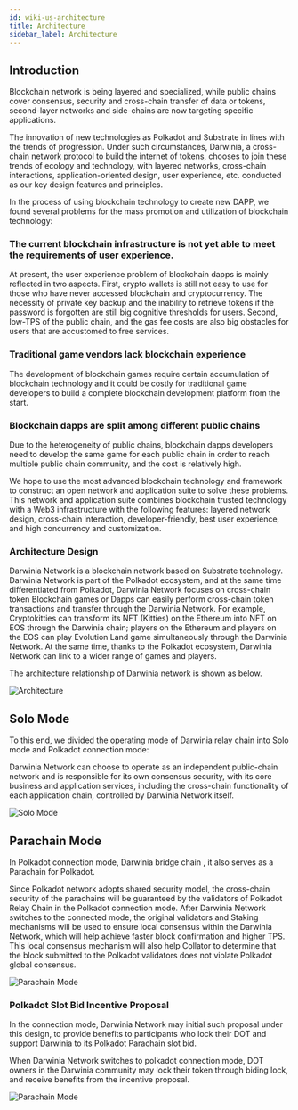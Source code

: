 ```yaml
---
id: wiki-us-architecture
title: Architecture
sidebar_label: Architecture
---
```


## Introduction

Blockchain network is being layered and specialized, while public chains cover consensus, security and cross-chain transfer of data or tokens, second-layer networks and side-chains are now targeting specific applications.

The innovation of new technologies as Polkadot and Substrate in lines with the trends of progression. Under such circumstances, Darwinia, a cross-chain network protocol to build the internet of tokens, chooses to join these trends of ecology and technology, with layered networks, cross-chain interactions, application-oriented design, user experience, etc. conducted  as our key design features and principles.

In the process of using blockchain technology to create new DAPP, we found several problems for the mass promotion and utilization of blockchain technology:

### The current blockchain infrastructure is not yet able to meet the requirements of user experience.

At present, the user experience problem of blockchain dapps is mainly reflected in two aspects. First, crypto wallets is still not easy to use for those who have never accessed blockchain and cryptocurrency. The necessity of private key backup and the inability to retrieve tokens if the password is forgotten are still big cognitive thresholds for users. Second,  low-TPS of the public chain, and the gas fee costs are also  big obstacles for users that are accustomed to  free  services.

### Traditional game vendors lack blockchain experience

The development of blockchain games require certain accumulation of blockchain technology and it could be costly for traditional game developers to build a complete blockchain development platform from the start.

### Blockchain dapps are split among different public chains 

Due to the heterogeneity of public chains, blockchain dapps developers need to develop the same game for each public chain in order to reach multiple public chain community, and the cost is relatively high.

We hope to use the most advanced blockchain technology and framework to construct an open network and application suite to solve these problems. This network and application suite combines blockchain trusted technology with a Web3 infrastructure with the following features: layered network design, cross-chain interaction, developer-friendly, best user experience, and high concurrency and customization.

### Architecture Design

Darwinia Network is a blockchain network based on Substrate technology. Darwinia Network is part of the Polkadot ecosystem, and at the same time differentiated from Polkadot, Darwinia Network focuses on cross-chain token Blockchain games or Dapps can easily perform cross-chain token transactions and transfer  through the Darwinia Network. For example, Cryptokitties can transform its NFT (Kitties) on the Ethereum into NFT on EOS through the Darwinia chain; players on the Ethereum and players on the EOS can play Evolution Land game simultaneously through the Darwinia Network. At the same time, thanks to the Polkadot ecosystem, Darwinia Network can link to a wider range of games and players.

The architecture relationship of Darwinia network is shown as below.

![Architecture](assets/architecture-en.png)

## Solo Mode

To this end, we divided the operating mode of Darwinia relay chain into Solo mode and Polkadot connection mode:

Darwinia Network can choose to operate as an independent public-chain network and is responsible for its own consensus security, with its core business and application services, including the cross-chain functionality of each application chain, controlled by Darwinia Network itself.

<div style="max-width:300px;">

![Solo Mode](assets/solo-mode-en.png)

</div>

## Parachain Mode

In Polkadot connection mode, Darwinia bridge chain , it also serves as a Parachain for Polkadot.

Since Polkadot network adopts shared security model, the cross-chain security of the parachains will be guaranteed by the validators of Polkadot Relay Chain in the Polkadot connection mode. After Darwinia Network switches to the connected mode, the original validators and Staking mechanisms will be used to ensure local consensus within the Darwinia Network, which will help achieve faster block confirmation and higher TPS. This local consensus mechanism will also help Collator to determine that the block submitted to the Polkadot validators does not violate Polkadot global consensus.

<div style="max-width:300px;">

![Parachain Mode](assets/para-mode-en.png)

</div>

### Polkadot Slot Bid Incentive Proposal

In the connection mode, Darwinia Network may initial such proposal under this design, to provide benefits to participants who lock their DOT and support Darwinia to its Polkadot Parachain slot bid.

When Darwinia Network switches to polkadot connection mode, DOT owners in the Darwinia community may lock their token through biding lock, and receive benefits from the incentive proposal.

![Parachain Mode](assets/para-mode-crowd-en.png)


